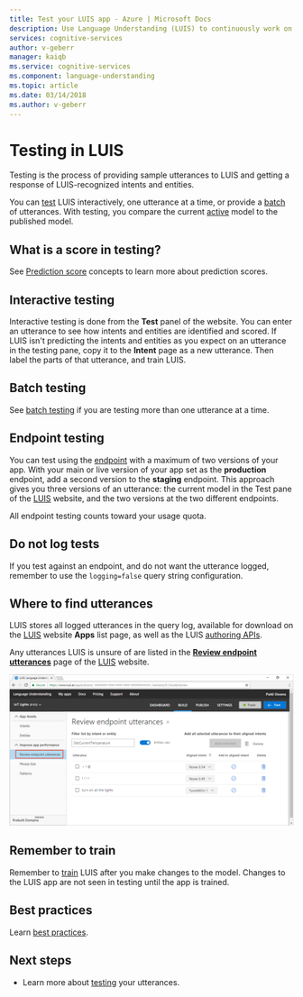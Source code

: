```yaml
---
title: Test your LUIS app - Azure | Microsoft Docs
description: Use Language Understanding (LUIS) to continuously work on your application to refine it and improve its language understanding.
services: cognitive-services
author: v-geberr
manager: kaiqb
ms.service: cognitive-services
ms.component: language-understanding
ms.topic: article
ms.date: 03/14/2018
ms.author: v-geberr
---
```


# Testing in LUIS

Testing is the process of providing sample utterances to LUIS and getting a response of LUIS-recognized intents and entities. 

You can [test](luis-interactive-test.md) LUIS interactively, one utterance at a time, or provide a [batch](luis-concept-batch-test.md) of utterances. With testing, you compare the current [active](luis-concept-version.md#active-version) model to the published model. 

<a name="A-test-score"></a>
<a name="Score-all-intents"></a>
<a name="E-(exponent)-notation"></a>
## What is a score in testing?
See [Prediction score](luis-concept-prediction-score.md) concepts to learn more about prediction scores.

## Interactive testing
Interactive testing is done from the **Test** panel of the website. You can enter an utterance to see how intents and entities are identified and scored. If LUIS isn't predicting the intents and entities as you expect on an utterance in the testing pane, copy it to the **Intent** page as a new utterance. Then label the parts of that utterance, and train LUIS. 

## Batch testing
See [batch testing](luis-concept-batch-test.md) if you are testing more than one utterance at a time.

## Endpoint testing
You can test using the [endpoint](luis-glossary.md#endpoint) with a maximum of two versions of your app. With your main or live version of your app set as the **production** endpoint, add a second version to the **staging** endpoint. This approach gives you three versions of an utterance: the current model in the Test pane of the [LUIS](luis-reference-regions.md) website, and the two versions at the two different endpoints. 

All endpoint testing counts toward your usage quota. 

## Do not log tests
If you test against an endpoint, and do not want the utterance logged, remember to use the `logging=false` query string configuration.

## Where to find utterances
LUIS stores all logged utterances in the query log, available for download on the [LUIS](luis-reference-regions.md) website **Apps** list page, as well as the LUIS [authoring APIs](https://aka.ms/luis-authoring-apis). 

Any utterances LUIS is unsure of are listed in the **[Review endpoint utterances](luis-how-to-review-endoint-utt.md)** page of the [LUIS](luis-reference-regions.md) website. 

![Review endpoint utterances](./media/luis-concept-test/review-endpoint-utterances.png)
 
## Remember to train
Remember to [train](luis-how-to-train.md) LUIS after you make changes to the model. Changes to the LUIS app are not seen in testing until the app is trained. 

## Best practices
Learn [best practices](luis-concept-best-practices.md).

## Next steps

* Learn more about [testing](luis-interactive-test.md) your utterances.
